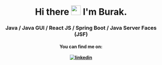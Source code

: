 <h1 align="center"> Hi there <img src="https://raw.githubusercontent.com/MartinHeinz/MartinHeinz/master/wave.gif" width="30px"> I'm Burak. </h1>

### <p align="center"> Java / Java GUI / React JS / Spring Boot / Java Server Faces (JSF)</p>

#### <p align="center">You can find me on:  <br> <br>   [![linkedin](https://img.shields.io/badge/linkedin-0A66C2?style=for-the-badge&logo=linkedin&logoColor=white&align=center)](https://www.linkedin.com/in/burakfircasiguzel/)
</p>
<!--
**burakfircasiguzel/burakfircasiguzel** is a ✨ _special_ ✨ repository because its `README.md` (this file) appears on your GitHub profile.

Here are some ideas to get you started:

- 🔭 I’m currently working on ...
- 🌱 I’m currently learning ...
- 👯 I’m looking to collaborate on ...
- 🤔 I’m looking for help with ...
- 💬 Ask me about ...
- 📫 How to reach me: ...
- 😄 Pronouns: ...
- ⚡ Fun fact: ...
-->
